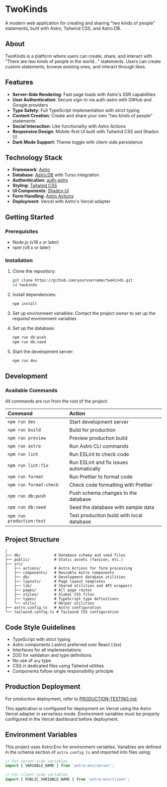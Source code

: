 # TwoKinds

A modern web application for creating and sharing "two kinds of people" statements, built with Astro, Tailwind CSS, and Astro:DB.

## About

TwoKinds is a platform where users can create, share, and interact with "There are two kinds of people in the world..." statements. Users can create custom statements, browse existing ones, and interact through likes.

## Features

- **Server-Side Rendering**: Fast page loads with Astro's SSR capabilities
- **User Authentication**: Secure sign-in via auth-astro with GitHub and Google providers
- **Type Safety**: Full TypeScript implementation with strict typing
- **Content Creation**: Create and share your own "two kinds of people" statements
- **Social Interaction**: Like functionality with Astro Actions
- **Responsive Design**: Mobile-first UI built with Tailwind CSS and Shadcn UI
- **Dark Mode Support**: Theme toggle with client-side persistence

## Technology Stack

- **Framework**: [Astro](https://docs.astro.build/)
- **Database**: [Astro:DB](https://docs.astro.build/en/guides/astro-db/) with Turso integration
- **Authentication**: [auth-astro](https://www.npmjs.com/package/auth-astro)
- **Styling**: [Tailwind CSS](https://tailwindcss.com/)
- **UI Components**: [Shadcn UI](https://ui.shadcn.com/)
- **Form Handling**: [Astro Actions](https://docs.astro.build/en/guides/server-side-rendering/#actions)
- **Deployment**: Vercel with Astro's Vercel adapter

## Getting Started

### Prerequisites

- Node.js (v18.x or later)
- npm (v9.x or later)

### Installation

1. Clone the repository:
   ```bash
   git clone https://github.com/yourusername/twokinds.git
   cd twokinds
   ```

2. Install dependencies:
   ```bash
   npm install
   ```

3. Set up environment variables:
   Contact the project owner to set up the required environment variables

4. Set up the database:
   ```bash
   npm run db:push
   npm run db:seed
   ```

5. Start the development server:
   ```bash
   npm run dev
   ```

## Development

### Available Commands

All commands are run from the root of the project:

| Command                   | Action                                           |
| :------------------------ | :----------------------------------------------- |
| `npm run dev`             | Start development server                         |
| `npm run build`           | Build for production                             |
| `npm run preview`         | Preview production build                         |
| `npm run astro`           | Run Astro CLI commands                           |
| `npm run lint`            | Run ESLint to check code                         |
| `npm run lint:fix`        | Run ESLint and fix issues automatically          |
| `npm run format`          | Run Prettier to format code                      |
| `npm run format:check`    | Check code formatting with Prettier              |
| `npm run db:push`         | Push schema changes to the database              |
| `npm run db:seed`         | Seed the database with sample data               |
| `npm run production:test` | Test production build with local database        |

## Project Structure

```
/
├── db/               # Database schema and seed files
├── public/           # Static assets (favicon, etc.)
├── src/
│   ├── actions/      # Astro Actions for form processing
│   ├── components/   # Reusable Astro components
│   ├── db/           # Development database utilities
│   ├── layouts/      # Page layout templates
│   ├── lib/          # Shared utilities and API wrappers
│   ├── pages/        # All page routes
│   ├── styles/       # Global CSS files
│   ├── types/        # TypeScript type definitions
│   └── utils/        # Helper utilities
├── astro.config.ts   # Astro configuration
└── tailwind.config.ts # Tailwind CSS configuration
```

## Code Style Guidelines

- TypeScript with strict typing
- Astro components (.astro) preferred over React (.tsx)
- Interfaces for all implementations
- ZOD for validation and type definitions
- No use of `any` type
- CSS in dedicated files using Tailwind utilities
- Components follow single responsibility principle

## Production Deployment

For production deployment, refer to [PRODUCTION-TESTING.md](./PRODUCTION-TESTING.md).

This application is configured for deployment on Vercel using the Astro Vercel adapter in serverless mode. Environment variables must be properly configured in the Vercel dashboard before deployment.

## Environment Variables

This project uses Astro:Env for environment variables. Variables are defined in the schema section of `astro.config.ts` and imported into files using:

```typescript
// For server-side variables
import { VARIABLE_NAME } from 'astro:env/server';

// For client-side variables
import { PUBLIC_VARIABLE_NAME } from 'astro:env/client';
```